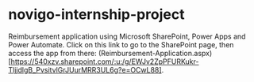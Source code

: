 # novigo-internship-project
Reimbursement application using Microsoft SharePoint, Power Apps and Power Automate.
Click on this link to go to the SharePoint page, then access the app from there: (Reimbursement-Application.aspx)[https://540xzv.sharepoint.com/:u:/g/EWJv2ZpPFURKukr-TljjdlgB_PvsitvlGrJUurMRR3UL6g?e=OCwL88].
